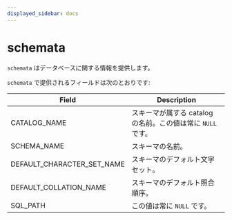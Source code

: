 ```yaml
---
displayed_sidebar: docs
---
```


# schemata

`schemata` はデータベースに関する情報を提供します。

`schemata` で提供されるフィールドは次のとおりです:

| **Field**                  | **Description**                                              |
| -------------------------- | ------------------------------------------------------------ |
| CATALOG_NAME               | スキーマが属する catalog の名前。この値は常に `NULL` です。 |
| SCHEMA_NAME                | スキーマの名前。                                             |
| DEFAULT_CHARACTER_SET_NAME | スキーマのデフォルト文字セット。                            |
| DEFAULT_COLLATION_NAME     | スキーマのデフォルト照合順序。                              |
| SQL_PATH                   | この値は常に `NULL` です。                                  |